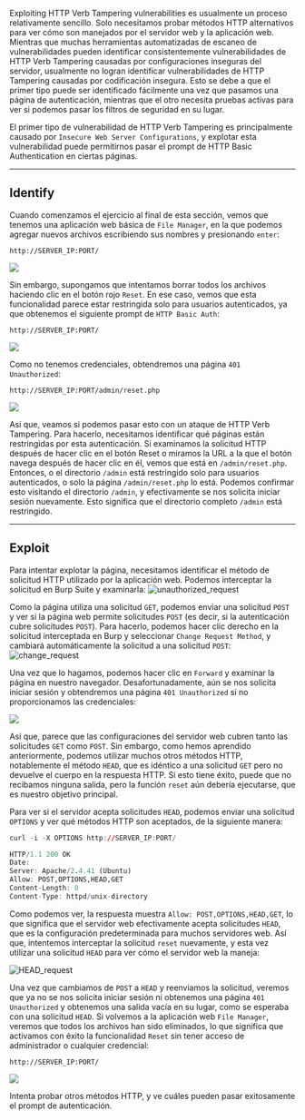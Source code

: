 Exploiting HTTP Verb Tampering vulnerabilities es usualmente un proceso relativamente sencillo. Solo necesitamos probar métodos HTTP alternativos para ver cómo son manejados por el servidor web y la aplicación web. Mientras que muchas herramientas automatizadas de escaneo de vulnerabilidades pueden identificar consistentemente vulnerabilidades de HTTP Verb Tampering causadas por configuraciones inseguras del servidor, usualmente no logran identificar vulnerabilidades de HTTP Tampering causadas por codificación insegura. Esto se debe a que el primer tipo puede ser identificado fácilmente una vez que pasamos una página de autenticación, mientras que el otro necesita pruebas activas para ver si podemos pasar los filtros de seguridad en su lugar.

El primer tipo de vulnerabilidad de HTTP Verb Tampering es principalmente causado por `Insecure Web Server Configurations`, y explotar esta vulnerabilidad puede permitirnos pasar el prompt de HTTP Basic Authentication en ciertas páginas.

---

## Identify

Cuando comenzamos el ejercicio al final de esta sección, vemos que tenemos una aplicación web básica de `File Manager`, en la que podemos agregar nuevos archivos escribiendo sus nombres y presionando `enter`:

`http://SERVER_IP:PORT/`

![](https://academy.hackthebox.com/storage/modules/134/web_attacks_verb_tampering_add.jpg)

Sin embargo, supongamos que intentamos borrar todos los archivos haciendo clic en el botón rojo `Reset`. En ese caso, vemos que esta funcionalidad parece estar restringida solo para usuarios autenticados, ya que obtenemos el siguiente prompt de `HTTP Basic Auth`:

`http://SERVER_IP:PORT/`

![](https://academy.hackthebox.com/storage/modules/134/web_attacks_verb_tampering_reset.jpg)

Como no tenemos credenciales, obtendremos una página `401 Unauthorized`:

`http://SERVER_IP:PORT/admin/reset.php`

![](https://academy.hackthebox.com/storage/modules/134/web_attacks_verb_tampering_unauthorized.jpg)

Así que, veamos si podemos pasar esto con un ataque de HTTP Verb Tampering. Para hacerlo, necesitamos identificar qué páginas están restringidas por esta autenticación. Si examinamos la solicitud HTTP después de hacer clic en el botón Reset o miramos la URL a la que el botón navega después de hacer clic en él, vemos que está en `/admin/reset.php`. Entonces, o el directorio `/admin` está restringido solo para usuarios autenticados, o solo la página `/admin/reset.php` lo está. Podemos confirmar esto visitando el directorio `/admin`, y efectivamente se nos solicita iniciar sesión nuevamente. Esto significa que el directorio completo `/admin` está restringido.

---

## Exploit

Para intentar explotar la página, necesitamos identificar el método de solicitud HTTP utilizado por la aplicación web. Podemos interceptar la solicitud en Burp Suite y examinarla: ![unauthorized_request](https://academy.hackthebox.com/storage/modules/134/web_attacks_verb_tampering_unauthorized_request.jpg)

Como la página utiliza una solicitud `GET`, podemos enviar una solicitud `POST` y ver si la página web permite solicitudes `POST` (es decir, si la autenticación cubre solicitudes `POST`). Para hacerlo, podemos hacer clic derecho en la solicitud interceptada en Burp y seleccionar `Change Request Method`, y cambiará automáticamente la solicitud a una solicitud `POST`: ![change_request](https://academy.hackthebox.com/storage/modules/134/web_attacks_verb_tampering_change_request.jpg)

Una vez que lo hagamos, podemos hacer clic en `Forward` y examinar la página en nuestro navegador. Desafortunadamente, aún se nos solicita iniciar sesión y obtendremos una página `401 Unauthorized` si no proporcionamos las credenciales:

![](https://academy.hackthebox.com/storage/modules/134/web_attacks_verb_tampering_reset.jpg)

Así que, parece que las configuraciones del servidor web cubren tanto las solicitudes `GET` como `POST`. Sin embargo, como hemos aprendido anteriormente, podemos utilizar muchos otros métodos HTTP, notablemente el método `HEAD`, que es idéntico a una solicitud `GET` pero no devuelve el cuerpo en la respuesta HTTP. Si esto tiene éxito, puede que no recibamos ninguna salida, pero la función `reset` aún debería ejecutarse, que es nuestro objetivo principal.

Para ver si el servidor acepta solicitudes `HEAD`, podemos enviar una solicitud `OPTIONS` y ver qué métodos HTTP son aceptados, de la siguiente manera:



```r
curl -i -X OPTIONS http://SERVER_IP:PORT/

HTTP/1.1 200 OK
Date: 
Server: Apache/2.4.41 (Ubuntu)
Allow: POST,OPTIONS,HEAD,GET
Content-Length: 0
Content-Type: httpd/unix-directory
```

Como podemos ver, la respuesta muestra `Allow: POST,OPTIONS,HEAD,GET`, lo que significa que el servidor web efectivamente acepta solicitudes `HEAD`, que es la configuración predeterminada para muchos servidores web. Así que, intentemos interceptar la solicitud `reset` nuevamente, y esta vez utilizar una solicitud `HEAD` para ver cómo el servidor web la maneja:

![HEAD_request](https://academy.hackthebox.com/storage/modules/134/web_attacks_verb_tampering_HEAD_request.jpg)

Una vez que cambiamos de `POST` a `HEAD` y reenviamos la solicitud, veremos que ya no se nos solicita iniciar sesión ni obtenemos una página `401 Unauthorized` y obtenemos una salida vacía en su lugar, como se esperaba con una solicitud `HEAD`. Si volvemos a la aplicación web `File Manager`, veremos que todos los archivos han sido eliminados, lo que significa que activamos con éxito la funcionalidad `Reset` sin tener acceso de administrador o cualquier credencial:

`http://SERVER_IP:PORT/`

![](https://academy.hackthebox.com/storage/modules/134/web_attacks_verb_tampering_after_reset.jpg)

Intenta probar otros métodos HTTP, y ve cuáles pueden pasar exitosamente el prompt de autenticación.